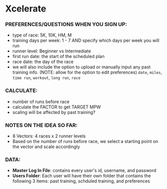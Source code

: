 # Xcelerate

### PREFERENCES/QUESTIONS WHEN YOU SIGN UP:
- type of race: 5K, 10K, HM, M
- training days per week: 1 - 7 AND specify which days per week you will run
- runner level: Beginner vs Intermediate
- first run date: the start of the scheduled plan 
- race date: the day of the race
- we will also include the option to upload or manually input any past training info. (NOTE: allow for the option to edit preferences) `date`, `miles`, `time run`, `workout`, `long run`, `race`


### CALCULATE:
- number of runs before race
- calculate the FACTOR to get TARGET MPW
- scaling will be affected by past training?

### NOTES ON THE IDEA SO FAR:
- 8 Vectors: 4 races x 2 runner levels
- Based on the number of runs before race, we select a starting point on the vector and scale accordingly

### DATA:
- **Master Log In File**: contains every user's id, username, and password
- **Users Folder**: Each user will have their own folder that contains the following 3 items: past training, schduled training, and preferences

